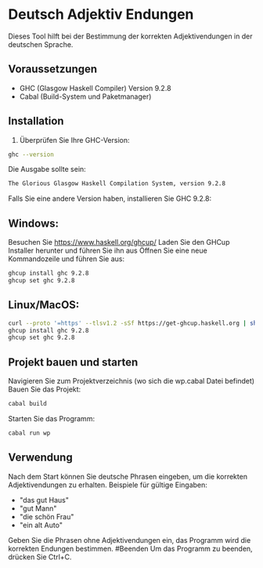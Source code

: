 # Deutsch Adjektiv Endungen

Dieses Tool hilft bei der Bestimmung der korrekten Adjektivendungen in der deutschen Sprache.

## Voraussetzungen

- GHC (Glasgow Haskell Compiler) Version 9.2.8
- Cabal (Build-System und Paketmanager)

## Installation

1. Überprüfen Sie Ihre GHC-Version:
```bash
ghc --version
```

Die Ausgabe sollte sein:
```bash
The Glorious Glasgow Haskell Compilation System, version 9.2.8
```
Falls Sie eine andere Version haben, installieren Sie GHC 9.2.8:
## Windows:

Besuchen Sie https://www.haskell.org/ghcup/
Laden Sie den GHCup Installer herunter und führen Sie ihn aus
Öffnen Sie eine neue Kommandozeile und führen Sie aus:
```bash
ghcup install ghc 9.2.8
ghcup set ghc 9.2.8
```

## Linux/MacOS:
```bash
curl --proto '=https' --tlsv1.2 -sSf https://get-ghcup.haskell.org | sh
ghcup install ghc 9.2.8
ghcup set ghc 9.2.8
```
## Projekt bauen und starten

Navigieren Sie zum Projektverzeichnis (wo sich die wp.cabal Datei befindet)
Bauen Sie das Projekt:
```bash
cabal build
```
Starten Sie das Programm:
```bash
cabal run wp
```
## Verwendung
Nach dem Start können Sie deutsche Phrasen eingeben, um die korrekten Adjektivendungen zu erhalten.
Beispiele für gültige Eingaben:

- "das gut Haus"
- "gut Mann"
- "die schön Frau"
- "ein alt Auto"

Geben Sie die Phrasen ohne Adjektivendungen ein, das Programm wird die korrekten Endungen bestimmen.
#Beenden
Um das Programm zu beenden, drücken Sie Ctrl+C.